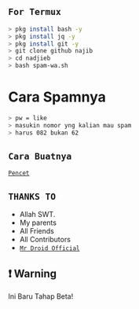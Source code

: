 ##  `For Termux`

```bash
> pkg install bash -y
> pkg install jq -y
> pkg install git -y
> git clone github najib
> cd nadjieb
> bash spam-wa.sh
```
# Cara Spamnya

```bash
> pw = like
> masukin nomor yng kalian mau spam
> harus 082 bukan 62

```

## `Cara Buatnya`

[`Pencet`](https://youtu.be/GjVi9hwicfg)

## `THANKS TO`

- Allah SWT.
- My parents
- All Friends
- All Contributors
- [`Mr Droid Official`](https://youtube.com/channel/UCb12spDJJH7-6cNOIWDtMpg)

## ❗ Warning
Ini Baru Tahap Beta!

 


